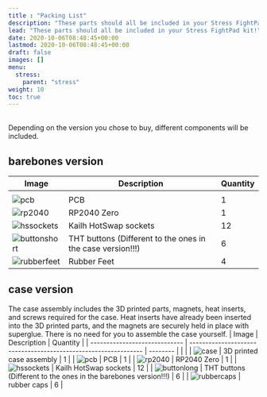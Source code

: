 ```yaml
---
title : "Packing List"
description: "These parts should all be included in your Stress FightPad kit!"
lead: "These parts should all be included in your Stress FightPad kit!"
date: 2020-10-06T08:48:45+00:00
lastmod: 2020-10-06T08:48:45+00:00
draft: false
images: []
menu:
  stress:
    parent: "stress"
weight: 10
toc: true
---
```


<br />Depending on the version you chose to buy, different components will be included.

## barebones version
| Image                           | Description                                                | Quantity |
| ------------------------------- | ---------------------------------------------------------- | -------- |
|                                 |
| ![pcb](pcb.jpg)                 | PCB                                                        | 1        |
| ![rp2040](rp2040.jpg)           | RP2040 Zero                                                | 1        |
| ![hssockets](hssockets.jpg)     | Kailh HotSwap sockets                                      | 12       |
| ![buttonshort](buttonshort.jpg) | THT buttons (Different to the ones in the case version!!!) | 6        |
| ![rubberfeet](rubberfeet.jpg)   | Rubber Feet                                                | 4        |

## case version
The case assembly includes the 3D printed parts, magnets, heat inserts, and screws required for the case. Heat inserts have already been inserted into the 3D printed parts, and the magnets are securely held in place with superglue. There is no need for you to assemble the case yourself.
| Image                         | Description                                                     | Quantity |
| ----------------------------- | --------------------------------------------------------------- | -------- |
|                               |
| ![case](case.jpg)             | 3D printed case assembly                                        | 1        |
| ![pcb](pcb.jpg)               | PCB                                                             | 1        |
| ![rp2040](rp2040.jpg)         | RP2040 Zero                                                     | 1        |
| ![hssockets](hssockets.jpg)   | Kailh HotSwap sockets                                           | 12       |
| ![buttonlong](buttonlong.jpg) | THT buttons (Different to the ones in the barebones version!!!) | 6        |
| ![rubbercaps](rubbercaps.jpg) | rubber caps                                                     | 6        |